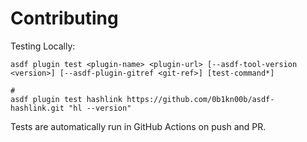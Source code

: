 # Contributing

Testing Locally:

```shell
asdf plugin test <plugin-name> <plugin-url> [--asdf-tool-version <version>] [--asdf-plugin-gitref <git-ref>] [test-command*]

#
asdf plugin test hashlink https://github.com/0b1kn00b/asdf-hashlink.git "hl --version"
```

Tests are automatically run in GitHub Actions on push and PR.
